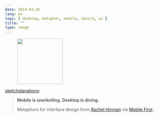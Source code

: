 ```yaml
---
date: 2014-03-26
lang: en
tags: [ desktop, metaphor, mobile, sketch, ux ]
title: ""
type: image
---
```


<figure>
<a
href="https://hugo.ferreira.cc/sketchplanations-mobile-is-snorkelling-desktop/attachment/148/"
rel="attachment"><img
src="https://hugo.ferreira.cc/wp-content/uploads/2014/03/tumblr_n2rbf6HGVc1su40qeo1_500-150x150.jpg"
width="150" height="150" /></a></figure>

[sketchplanations](http://www.sketchplanations.com/post/80525301819/mobile-is-snorkelling-desktop-is-diving):

> **Mobile is snorkelling. Desktop is diving.**
>
> Metaphors for interface design from [Rachel
> Hinman](http://rachelhinman.com/ "Rachel Hinman's site") via [Mobile
> First](http://www.abookapart.com/products/mobile-first "Mobile First")
> .

